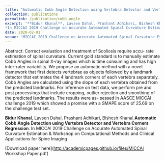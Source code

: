 ```yaml
---
title: "Automatic Cobb Angle Detection using Vertebra Detector and Vertebra Corners Regression"
collection: publications
permalink: /publication/cobb_angle
excerpt: '**Bidur Khanal**, Lavsen Dahal, Prashant Adhikari, Bishesh Khanal.**Automatic Cobb Angle Detection using Vertebra Detector and Vertebra Corners Regression**. 
*In MICCAI 2019 Challenge on Accurate Automated Spinal Curvature Estimation & Workshop on Computational Methods and Clinical Applications for Spine Imaging* [ Oral Presentation]'
date: 2020-02-01
venue: 'MICCAI 2019 Challenge on Accurate Automated Spinal Curvature Estimation & Workshop on Computational Methods and Clinical Applications for Spine Imaging'
---
```

Abstract: Correct evaluation and treatment of Scoliosis require accu-
rate estimation of spinal curvature. Current gold standard is to manually
estimate Cobb Angles in spinal X-ray images which is time consuming
and has high inter-rater variability. We propose an automatic method
with a novel framework that first detects vertebrae as objects followed
by a landmark detector that estimates the 4 landmark corners of each
vertebra separately. Cobb Angles are calculated using the slope of each
vertebra obtained from the predicted landmarks. For inference on test
data, we perform pre and post processings that include cropping, outlier
rejection and smoothing of the predicted landmarks. The results were as-
sessed in AASCE MICCAI challenge 2019 which showed a promise with
a SMAPE score of 25.69 on the challenge test set.

**Bidur Khanal**, Lavsen Dahal, Prashant Adhikari, Bishesh Khanal.**Automatic Cobb Angle Detection using Vertebra Detector and Vertebra Corners Regression**. 
In MICCAI 2019 Challenge on Accurate Automated Spinal Curvature Estimation & Workshop on Computational Methods and Clinical Applications for Spine Imaging


[Download paper here](http://academicpages.github.io/files/MICCAI Workshop Paper.pdf)


